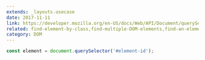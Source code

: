 ```yaml
---
extends: _layouts.usecase
date: 2017-11-11
link: https://developer.mozilla.org/en-US/docs/Web/API/Document/querySelector
related: find-element-by-class,find-multiple-DOM-elements,find-an-element-from-the-DOM
category: DOM
---
```



```javascript
const element = document.querySelector('#element-id');
```
